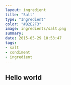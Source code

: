 ```yaml
---
layout: ingredient
title: "Salt" 
type: "Ingredient"
color: "#B2E2F3"
image: ingredients/salt.png
summary: 
date: 2015-05-29 10:53:47 
tags:
- salt
- condiment
- ingredient
---
```


## Hello world 